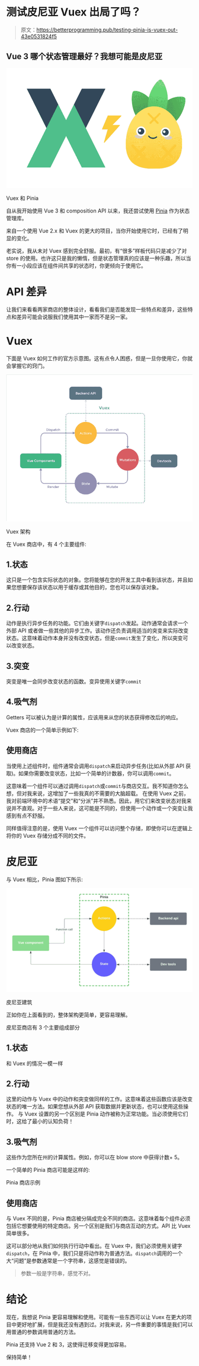 # 测试皮尼亚 Vuex 出局了吗？

> 原文：<https://betterprogramming.pub/testing-pinia-is-vuex-out-43e0531824f5>

## Vue 3 哪个状态管理最好？我想可能是皮尼亚

![](img/5df5394b6d2439ce13bb4c04f664e648.png)

Vuex 和 Pinia

自从我开始使用 Vue 3 和 composition API 以来，我还尝试使用 [Pinia](https://pinia.vuejs.org/) 作为状态管理库。

来自一个使用 Vue 2.x 和 Vuex 的更大的项目，当你开始使用它时，已经有了明显的变化。

老实说，我从未对 Vuex 感到完全舒服。最初，有“很多”样板代码只是减少了对 store 的使用。也许这只是我的懒惰，但是状态管理真的应该是一种乐趣，所以当你有一小段应该在组件间共享的状态时，你更倾向于使用它。

# API 差异

让我们来看看两家商店的整体设计，看看我们是否能发现一些特点和差异，这些特点和差异可能会说服我们使用其中一家而不是另一家。

# Vuex

下面是 Vuex 如何工作的官方示意图。这有点令人困惑，但是一旦你使用它，你就会掌握它的窍门。

![](img/1bb6f5e05fa80b87d81a07f84b587d96.png)

Vuex 架构

在 Vuex 商店中，有 4 个主要组件:

## 1.状态

这只是一个包含实际状态的对象。您将能够在您的开发工具中看到该状态，并且如果您想要保存该状态以用于缓存或其他目的，您也可以保存该对象。

## 2.行动

动作是执行异步任务的功能。它们由关键字`dispatch`发起。动作通常会请求一个外部 API 或者做一些其他的异步工作。该动作还负责调用适当的突变来实际改变状态。这意味着动作本身并没有改变状态，但是`commit`发生了变化，所以突变可以改变状态。

## 3.突变

突变是唯一会同步改变状态的函数。变异使用关键字`commit`

## 4.吸气剂

Getters 可以被认为是计算的属性，应该用来从您的状态获得修改后的响应。

Vuex 商店的一个简单示例如下:

## 使用商店

当使用上述组件时，组件通常会调用`dispatch`来启动异步任务(比如从外部 API 获取)。如果你需要改变状态，比如一个简单的计数器，你可以调用`commit`。

这意味着一个组件可以通过调用`dispatch`或`commit`与商店交互。我不知道你怎么想，但对我来说，这增加了一些我真的不需要的大脑超载。
在使用 Vuex 之前，我对前端环境中的术语“提交”和“分派”并不熟悉。因此，用它们来改变状态对我来说并不直观。对于一些人来说，这可能是不同的，但使用一个动作或一个突变让我感到有点不舒服。

同样值得注意的是，使用 Vuex 一个组件可以访问整个存储，即使你可以在逻辑上将你的 Vuex 存储分成不同的文件。

# 皮尼亚

与 Vuex 相比，Pinia 图如下所示:

![](img/ef6e7eba0e5222585fda64100e48ab8e.png)

皮尼亚建筑

正如你在上面看到的，整体架构更简单，更容易理解。

皮尼亚商店有 3 个主要组成部分

## 1.状态

和 Vuex 的情况一模一样

## 2.行动

这里的动作与 Vuex 中的动作和突变做同样的工作。这意味着这些函数应该是改变状态的唯一方法。如果您想从外部 API 获取数据并更新状态，也可以使用这些操作。
与 Vuex 设置的另一个区别是 Pinia 动作被称为正常功能。当必须使用它们时，这给了最小的认知负荷！

## 3.吸气剂

这些作为您所在州的计算属性。例如，你可以在 blow store 中获得计数+ 5。

一个简单的 Pinia 商店可能是这样的:

Pinia 商店示例

## 使用商店

与 Vuex 不同的是，Pinia 商店被分隔成完全不同的商店。这意味着每个组件必须包括它想要使用的特定商店。另一个区别是我们与商店互动的方式。API 比 Vuex 简单很多。

这可以部分地从我们如何执行行动中看出。在 Vuex 中，我们必须使用关键字`dispatch`，在 Pinia 中，我们只是将动作称为普通方法。`dispatch`调用的一个大“问题”是参数通常是一个字符串，这感觉是错误的。

> 参数一般是字符串，感觉不对。

# 结论

现在，我想说 Pinia 更容易理解和使用。可能有一些东西可以让 Vuex 在更大的项目中更好地扩展，但是我还没有遇到过。对我来说，另一件重要的事情是我们可以用普通的参数调用普通的方法。

Pinia 还支持 Vue 2 和 3，这使得迁移变得更加容易。

保持简单！